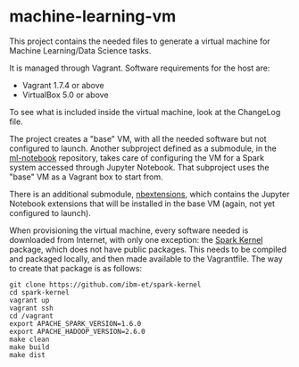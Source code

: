 # machine-learning-vm

This project contains the needed files to generate a virtual machine for
Machine Learning/Data Science tasks.

It is managed through Vagrant. Software requirements for the host are:
 * Vagrant 1.7.4 or above
 * VirtualBox 5.0 or above

To see what is included inside the virtual machine, look at the ChangeLog
file.

The project creates a "base" VM, with all the needed software but not
configured to launch. Another subproject defined as a submodule, in the
[ml-notebook][nb] repository, takes care of configuring the VM for a Spark
system accessed through Jupyter Notebook. That subproject uses the "base" 
VM as a Vagrant box to start from.

There is an additional submodule, [nbextensions][ex], which contains the
Jupyter Notebook extensions that will be installed in the base VM (again, not
yet configured to launch).

When provisioning the virtual machine, every software needed is downloaded
from Internet, with only one exception: the [Spark Kernel][sk] package, which
does not have public packages. This needs to be compiled and packaged locally,
and then made available to the Vagrantfile. The way to create that package 
is as follows:

    git clone https://github.com/ibm-et/spark-kernel
    cd spark-kernel
    vagrant up
    vagrant ssh 
    cd /vagrant
    export APACHE_SPARK_VERSION=1.6.0 
    export APACHE_HADOOP_VERSION=2.6.0 
    make clean
    make build
    make dist


 [sk]: https://github.com/ibm-et/spark-kernel "Spark Kernel"
 [nb]: https://github.com/paulovn/ml-vm-notebook "Spark notebook VM"
 [ex]: https://github.com/paulovn/nbextensions "Jupyter Notebook extensions"
